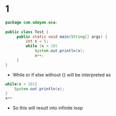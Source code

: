 # 1

```java
package com.udayan.oca;
 
public class Test {
     public static void main(String[] args) {
         int x = 5;
         while (x < 10) 
             System.out.println(x);
             x++;
     }
}
```

- While or if else without {} will be interpreted as 
```java
while(x < 10){
    System.out.println(x);
}
x++
```

- So this will result into infinite loop